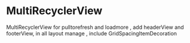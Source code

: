 # MultiRecyclerView
MultiRecyclerView for pulltorefresh and loadmore , add headerView and footerView, in all layout manage , include GridSpacingItemDecoration
